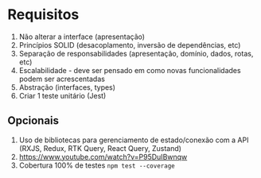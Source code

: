 
# Requisitos

1. Não alterar a interface (apresentação)
3. Princípios SOLID (desacoplamento, inversão de dependências, etc)
4. Separação de responsabilidades (apresentação, domínio, dados, rotas, etc)
5. Escalabilidade - deve ser pensado em como novas funcionalidades podem ser acrescentadas
6. Abstração (interfaces, types)
7. Criar 1 teste unitário (Jest)

## Opcionais

1. Uso de bibliotecas para gerenciamento de estado/conexão com a API (RXJS, Redux, RTK Query, React Query, Zustand)
  1. https://www.youtube.com/watch?v=P95DuIBwnqw
2. Cobertura 100% de testes `npm test --coverage`
